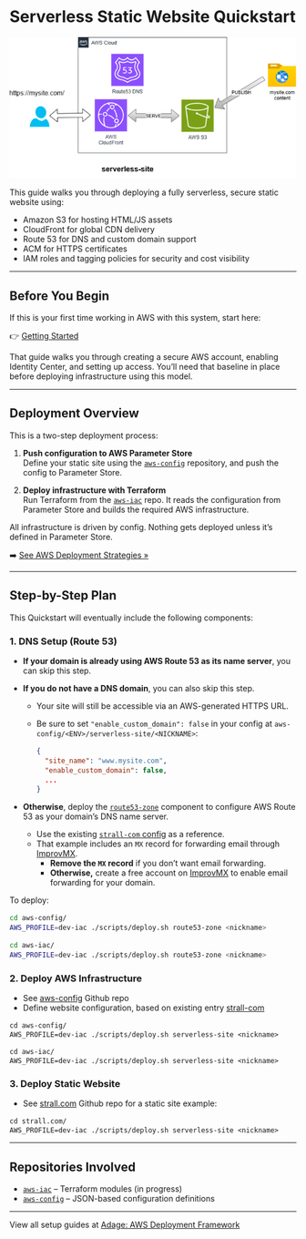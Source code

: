 # Serverless Static Website Quickstart

![Serverless Static Website](../img/serverless-site.drawio.png)

This guide walks you through deploying a fully serverless, secure static website using:

- Amazon S3 for hosting HTML/JS assets  
- CloudFront for global CDN delivery  
- Route 53 for DNS and custom domain support  
- ACM for HTTPS certificates  
- IAM roles and tagging policies for security and cost visibility

---

## Before You Begin

If this is your first time working in AWS with this system, start here:

👉 [Getting Started](../GETTING_STARTED.md)

That guide walks you through creating a secure AWS account, enabling Identity Center, and setting up access. You’ll need that baseline in place before deploying infrastructure using this model.

---

## Deployment Overview

This is a two-step deployment process:

1. **Push configuration to AWS Parameter Store**  
   Define your static site using the [`aws-config`](https://github.com/tstrall/aws-config) repository, and push the config to Parameter Store.

2. **Deploy infrastructure with Terraform**  
   Run Terraform from the [`aws-iac`](https://github.com/tstrall/aws-iac) repo. It reads the configuration from Parameter Store and builds the required AWS infrastructure.

All infrastructure is driven by config. Nothing gets deployed unless it’s defined in Parameter Store.

➡️ [See AWS Deployment Strategies »](../deployment/README.md)

---

## Step-by-Step Plan

This Quickstart will eventually include the following components:

### 1. DNS Setup (Route 53)

- **If your domain is already using AWS Route 53 as its name server**, you can skip this step.

- **If you do not have a DNS domain**, you can also skip this step.
  - Your site will still be accessible via an AWS-generated HTTPS URL.
  - Be sure to set `"enable_custom_domain": false` in your config at `aws-config/<ENV>/serverless-site/<NICKNAME>`:

    ```json
    {
      "site_name": "www.mysite.com",
      "enable_custom_domain": false,
      ...
    }
    ```

- **Otherwise**, deploy the [`route53-zone`](https://github.com/tstrall/aws-iac/tree/main/components/route53-zone) component to configure AWS Route 53 as your domain’s DNS name server.
  - Use the existing [`strall-com` config](https://github.com/tstrall/aws-config/blob/main/iac/prod/route53-zone/strall-com/config.json) as a reference.
  - That example includes an `MX` record for forwarding email through [ImprovMX](https://improvmx.com/).
    - **Remove the `MX` record** if you don’t want email forwarding.
    - **Otherwise,** create a free account on [ImprovMX](https://improvmx.com/) to enable email forwarding for your domain.


To deploy:

```sh
cd aws-config/
AWS_PROFILE=dev-iac ./scripts/deploy.sh route53-zone <nickname>
```

```sh
cd aws-iac/
AWS_PROFILE=dev-iac ./scripts/deploy.sh route53-zone <nickname>
```

### 2. Deploy AWS Infrastructure

- See [aws-config](https://github.com/tstrall/aws-config/) Github repo
- Define website configuration, based on existing entry [strall-com](https://github.com/tstrall/aws-config/blob/main/iac/prod/serverless-site/strall-com/config.json)

```
cd aws-config/
AWS_PROFILE=dev-iac ./scripts/deploy.sh serverless-site <nickname>
```

```
cd aws-iac/
AWS_PROFILE=dev-iac ./scripts/deploy.sh serverless-site <nickname>
```

### 3. Deploy Static Website 

- See [strall.com](strall.com) Github repo for a static site example:

```
cd strall.com/
AWS_PROFILE=dev-iac ./scripts/deploy.sh serverless-site <nickname>
```

---

## Repositories Involved

- [`aws-iac`](https://github.com/tstrall/aws-iac) – Terraform modules (in progress)  
- [`aws-config`](https://github.com/tstrall/aws-config) – JSON-based configuration definitions  

---

View all setup guides at [Adage: AWS Deployment Framework](../README.md)
